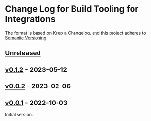 # Change Log for Build Tooling for Integrations

The format is based on [Keep a Changelog](https://keepachangelog.com/en/1.0.0/),
and this project adheres to [Semantic Versioning](https://semver.org/spec/v2.0.0.html).

## [Unreleased]

## [v0.1.2] - 2023-05-12

## [v0.0.2] - 2023-02-06

## [v0.0.1] - 2022-10-03

Initial version.

[Unreleased]: https://github.com/yharish991/build-tooling-for-integrations/compare/v0.1.2...HEAD

[v0.1.2]: https://github.com/yharish991/build-tooling-for-integrations/compare/v0.0.2...v0.1.2

[v0.0.2]: https://github.com/yharish991/build-tooling-for-integrations/compare/v0.0.1...v0.0.2

[v0.0.1]: https://github.com/yharish991/build-tooling-for-integrations/compare/d76e3838a0089db912197063ff28144c2ac911b1...v0.0.1
